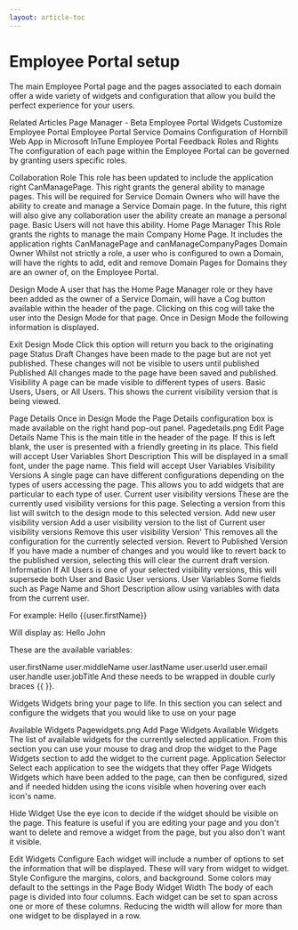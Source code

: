 ```yaml
---
layout: article-toc
---
```


# Employee Portal setup
The main Employee Portal page and the pages associated to each domain offer a wide variety of widgets and configuration that allow you build the perfect experience for your users.

Related Articles
Page Manager - Beta
Employee Portal Widgets
Customize Employee Portal
Employee Portal
Service Domains
Configuration of Hornbill Web App in Microsoft InTune
Employee Portal Feedback
Roles and Rights
The configuration of each page within the Employee Portal can be governed by granting users specific roles.

Collaboration Role
This role has been updated to include the application right CanManagePage. This right grants the general ability to manage pages. This will be required for Service Domain Owners who will have the ability to create and manage a Service Domain page. In the future, this right will also give any collaboration user the ability create an manage a personal page. Basic Users will not have this ability.
Home Page Manager
This Role grants the rights to manage the main Company Home Page. It includes the application rights CanManagePage and canManageCompanyPages
Domain Owner
Whilst not strictly a role, a user who is configured to own a Domain, will have the rights to add, edit and remove Domain Pages for Domains they are an owner of, on the Employee Portal.

Design Mode
A user that has the Home Page Manager role or they have been added as the owner of a Service Domain, will have a Cog button available within the header of the page. Clicking on this cog will take the user into the Design Mode for that page. Once in Design Mode the following information is displayed.

Exit Design Mode
Click this option will return you back to the originating page
Status
Draft
Changes have been made to the page but are not yet published. These changes will not be visible to users until published
Published
All changes made to the page have been saved and published.
Visibility
A page can be made visible to different types of users. Basic Users, Users, or All Users. This shows the current visibility version that is being viewed.

Page Details
Once in Design Mode the Page Details configuration box is made available on the right hand pop-out panel.
Pagedetails.png
Edit Page Details
Name
This is the main title in the header of the page. If this is left blank, the user is presented with a friendly greeting in its place.
This field will accept User Variables
Short Description
This will be displayed in a small font, under the page name.
This field will accept User Variables
Visibility Versions
A single page can have different configurations depending on the types of users accessing the page. This allows you to add widgets that are particular to each type of user.
Current user visibility versions
These are the currently used visibility versions for this page. Selecting a version from this list will switch to the design mode to this selected version.
Add new user visibility version
Add a user visibility version to the list of Current user visibility versions
Remove this user visibility Version'
This removes all the configuration for the currently selected version.
Revert to Published Version
If you have made a number of changes and you would like to revert back to the published version, selecting this will clear the current draft version.
Information
If All Users is one of your selected visibility versions, this will supersede both User and Basic User versions.
User Variables
Some fields such as Page Name and Short Description allow using variables with data from the current user.

For example: Hello {{user.firstName}}

Will display as: Hello John

These are the available variables:

user.firstName
user.middleName
user.lastName
user.userId
user.email
user.handle
user.jobTitle
And these needs to be wrapped in double curly braces {{ }}.

Widgets
Widgets bring your page to life. In this section you can select and configure the widgets that you would like to use on your page

Available Widgets
Pagewidgets.png
Add Page Widgets
Available Widgets
The list of available widgets for the currently selected application. From this section you can use your mouse to drag and drop the widget to the Page Widgets section to add the widget to the current page.
Application Selector
Select each application to see the widgets that they offer
Page Widgets
Widgets which have been added to the page, can then be configured, sized and if needed hidden using the icons visible when hovering over each icon's name.

Hide Widget
Use the eye icon to decide if the widget should be visible on the page. This feature is useful if you are editing your page and you don't want to delete and remove a widget from the page, but you also don't want it visible.

Edit Widgets
Configure
Each widget will include a number of options to set the information that will be displayed. These will vary from widget to widget.
Style
Configure the margins, colors, and background. Some colors may default to the settings in the Page Body
Widget Width
The body of each page is divided into four columns. Each widget can be set to span across one or more of these columns. Reducing the width will allow for more than one widget to be displayed in a row.